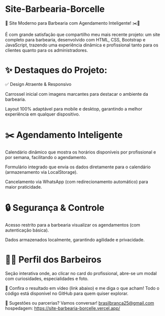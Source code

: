 # Site-Barbearia-Borcelle
🚀 Site Moderno para Barbearia com Agendamento Inteligente! ✂️💈

É com grande satisfação que compartilho meu mais recente projeto: um site completo para barbearia, desenvolvido com HTML, CSS, Bootstrap e JavaScript, trazendo uma experiência dinâmica e profissional tanto para os clientes quanto para os administradores.

 # ✨ Destaques do Projeto:
✅ Design Atraente & Responsivo

Carrossel inicial com imagens marcantes para destacar o ambiente da barbearia.

Layout 100% adaptável para mobile e desktop, garantindo a melhor experiência em qualquer dispositivo.

# ✂️ Agendamento Inteligente

Calendário dinâmico que mostra os horários disponíveis por profissional e por semana, facilitando o agendamento.

Formulário integrado que envia os dados diretamente para o calendário (armazenamento via LocalStorage).

Cancelamento via WhatsApp (com redirecionamento automático) para maior praticidade.

# 🔒 Segurança & Controle

Acesso restrito para a barbearia visualizar os agendamentos (com autenticação básica).

Dados armazenados localmente, garantindo agilidade e privacidade.

# 👨‍✂️ Perfil dos Barbeiros

Seção interativa onde, ao clicar no card do profissional, abre-se um modal com curiosidades, especialidades e foto.

🔗 Confira o resultado em vídeo (link abaixo) e me diga o que acham! Todo o código está disponível no GitHub para quem quiser explorar.

 📩 Sugestões ou parcerias? Vamos conversar! brasilbranca25@gmail.com
 hospedagem: https://site-barbearia-borcelle.vercel.app/
